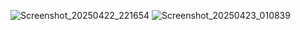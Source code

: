![Screenshot_20250422_221654](https://github.com/user-attachments/assets/135eff98-aeb1-492e-b8e1-20cb6c033c4c)
![Screenshot_20250423_010839](https://github.com/user-attachments/assets/44e28286-7cb7-41f4-98ac-dd8181316def)

